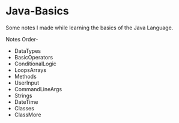 # Java-Basics
Some notes I made while learning the basics of the Java Language.

Notes Order-
- DataTypes
- BasicOperators
- ConditionalLogic
- LoopsArrays
- Methods
- UserInput
- CommandLineArgs
- Strings
- DateTime
- Classes
- ClassMore
